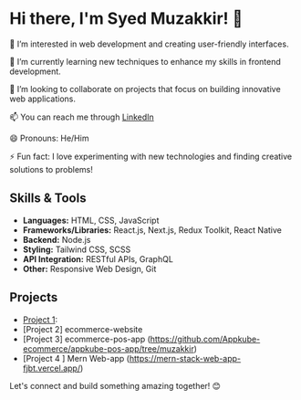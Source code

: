 # Hi there, I'm Syed Muzakkir! 👋

👀 I’m interested in web development and creating user-friendly interfaces.

🌱 I’m currently learning new techniques to enhance my skills in frontend development.

💞️ I’m looking to collaborate on projects that focus on building innovative web applications.

📫 You can reach me through [LinkedIn](https://www.linkedin.com/in/syed-muzakkir-276516222/) 

😄 Pronouns: He/Him

⚡ Fun fact: I love experimenting with new technologies and finding creative solutions to problems!

## Skills & Tools
- **Languages:** HTML, CSS, JavaScript
- **Frameworks/Libraries:** React.js, Next.js, Redux Toolkit, React Native
- **Backend:** Node.js
- **Styling:** Tailwind CSS, SCSS
- **API Integration:** RESTful APIs, GraphQL
- **Other:** Responsive Web Design, Git


## Projects
- [Project 1](https://eip.synectiks.net/): 
- [Project 2] ecommerce-website 
- [Project 3] ecommerce-pos-app (https://github.com/Appkube-ecommerce/appkube-pos-app/tree/muzakkir)
- [Project 4 ] Mern Web-app (https://mern-stack-web-app-fjbt.vercel.app/)


Let's connect and build something amazing together! 😊

